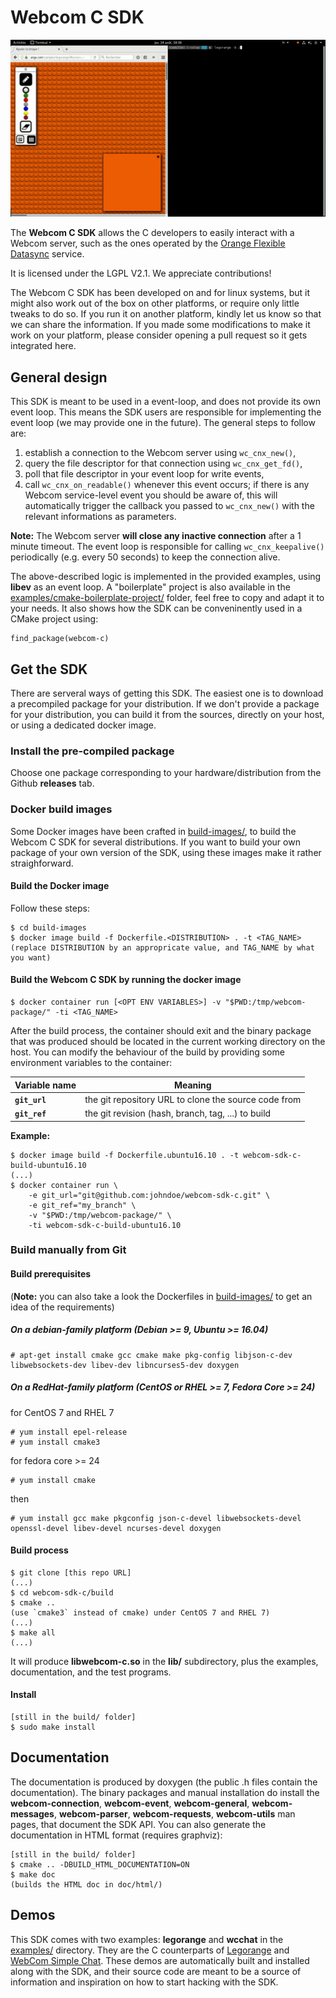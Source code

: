 # Webcom C SDK

![Legorange Demo Image](res/legorange-demo.gif)

The **Webcom C SDK** allows the C developers to easily interact with a Webcom
server, such as the ones operated by the
[Orange Flexible Datasync](https://datasync.orange.com/) service.

It is licensed under the LGPL V2.1. We appreciate contributions!

The Webcom C SDK has been developed on and for linux systems, but it might also
work out of the box on other platforms, or require only little tweaks to do so.
If you run it on another platform, kindly let us know so that we can share the
information. If you made some modifications to make it work on your platform,
please consider opening a pull request so it gets integrated here.

## General design

This SDK is meant to be used in a event-loop, and does not provide its own
event loop. This means the SDK users are responsible for implementing the event
loop (we may provide one in the future). The general steps to follow are:

1. establish a connection to the Webcom server using `wc_cnx_new()`,
2. query the file descriptor for that connection using `wc_cnx_get_fd()`,
3. poll that file descriptor in your event loop for write events,
4. call `wc_cnx_on_readable()` whenever this event occurs; if there is any
   Webcom service-level event you should be aware of, this will automatically
   trigger the callback you passed to `wc_cnx_new()` with the relevant
   informations as parameters.

**Note:** The Webcom server **will close any inactive connection** after a 1
minute timeout. The event loop is responsible for calling `wc_cnx_keepalive()`
periodically (e.g. every 50 seconds) to keep the connection alive.

The above-described logic is implemented in the provided examples, using
**libev** as an event loop. A "boilerplate" project is also available in the
[examples/cmake-boilerplate-project/](examples/cmake-boilerplate-project/)
folder, feel free to copy and adapt it to your needs. It also shows how the SDK
can be conveninently used in a CMake project using:

```
find_package(webcom-c)
```

## Get the SDK

There are serveral ways of getting this SDK. The easiest one is to download a
precompiled package for your distribution. If we don't provide a package for
your distribution, you can build it from the sources, directly on your host, or
using a dedicated docker image.

### Install the pre-compiled package

Choose one package corresponding to your hardware/distribution from the
Github **releases** tab.

### Docker build images

Some Docker images have been crafted in [build-images/](build-images/), to build
the Webcom C SDK for several distributions. If you want to build your own
package of your own version of the SDK, using these images make it rather
straighforward.

#### Build the Docker image

Follow these steps:

```
$ cd build-images
$ docker image build -f Dockerfile.<DISTRIBUTION> . -t <TAG_NAME>
(replace DISTRIBUTION by an appropricate value, and TAG_NAME by what you want)
```

#### Build the Webcom C SDK by running the docker image

```
$ docker container run [<OPT ENV VARIABLES>] -v "$PWD:/tmp/webcom-package/" -ti <TAG_NAME>
```

After the build process, the container should exit and the binary package that
was produced should be located in the current working directory on the host.
You can modify the behaviour of the build by providing some environment
variables to the container:

Variable name | Meaning
--------------|--------
**`git_url`** | the git repository URL to clone the source code from
**`git_ref`** | the git revision (hash, branch, tag, ...) to build

**Example:**

```
$ docker image build -f Dockerfile.ubuntu16.10 . -t webcom-sdk-c-build-ubuntu16.10
(...)
$ docker container run \
	-e git_url="git@github.com:johndoe/webcom-sdk-c.git" \
	-e git_ref="my_branch" \
	-v "$PWD:/tmp/webcom-package/" \
	-ti webcom-sdk-c-build-ubuntu16.10
```

### Build manually from Git

#### Build prerequisites

(**Note:** you can also take a look the Dockerfiles in
[build-images/](build-images/) to get an idea of the requirements)

##### On a debian-family platform (Debian >= 9, Ubuntu >= 16.04)

```
# apt-get install cmake gcc cmake make pkg-config libjson-c-dev libwebsockets-dev libev-dev libncurses5-dev doxygen
```

##### On a RedHat-family platform (CentOS or RHEL >= 7, Fedora Core >= 24)

for CentOS 7 and RHEL 7

```
# yum install epel-release
# yum install cmake3

```

for fedora core >= 24

```
# yum install cmake
```

then

```
# yum install gcc make pkgconfig json-c-devel libwebsockets-devel openssl-devel libev-devel ncurses-devel doxygen
```

#### Build process

```
$ git clone [this repo URL]
(...)
$ cd webcom-sdk-c/build
$ cmake ..
(use `cmake3` instead of cmake) under CentOS 7 and RHEL 7)
(...)
$ make all
(...)
```
It will produce **libwebcom-c.so** in the **lib/** subdirectory, plus the
examples, documentation, and the test programs.

#### Install

```
[still in the build/ folder]
$ sudo make install
```

## Documentation

The documentation is produced by doxygen (the public .h files contain the
documentation). The binary packages and manual installation do install the
**webcom-connection**, **webcom-event**, **webcom-general**,
**webcom-messages**, **webcom-parser**, **webcom-requests**, **webcom-utils**
man pages, that document the SDK API. You can also generate the documentation
in HTML format (requires graphviz):

```
[still in the build/ folder]
$ cmake .. -DBUILD_HTML_DOCUMENTATION=ON
$ make doc
(builds the HTML doc in doc/html/)
```

## Demos

This SDK comes with two examples: **legorange** and **wcchat** in the
[examples/](examples/) directory. They are the C counterparts of
[Legorange](https://io.datasync.orange.com/samples/legorange/) and
[WebCom Simple Chat](https://io.datasync.orange.com/samples/chat/). These demos
are automatically built and installed along with the SDK, and their source code
are meant to be a source of information and inspiration on how to start hacking
with the SDK.

